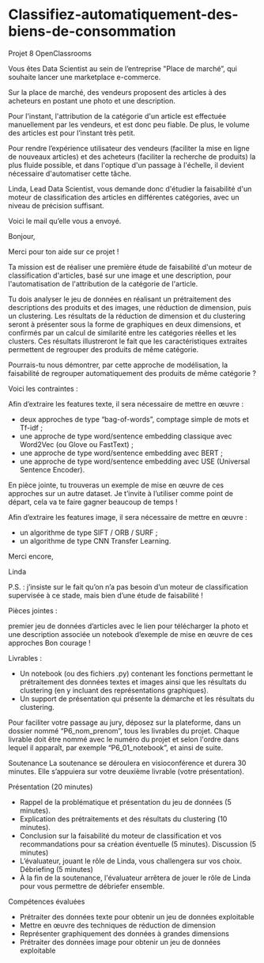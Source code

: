 # Classifiez-automatiquement-des-biens-de-consommation
Projet 8 OpenClassrooms

Vous êtes Data Scientist au sein de l’entreprise "Place de marché”, qui souhaite lancer une marketplace e-commerce.

Sur la place de marché, des vendeurs proposent des articles à des acheteurs en postant une photo et une description.

Pour l'instant, l'attribution de la catégorie d'un article est effectuée manuellement par les vendeurs, et est donc peu fiable. De plus, le volume des articles est pour l’instant très petit.

Pour rendre l’expérience utilisateur des vendeurs (faciliter la mise en ligne de nouveaux articles) et des acheteurs (faciliter la recherche de produits) la plus fluide possible, et dans l'optique d'un passage à l'échelle, il devient nécessaire d'automatiser cette tâche.

Linda, Lead Data Scientist, vous demande donc d'étudier la faisabilité d'un moteur de classification des articles en différentes catégories, avec un niveau de précision suffisant.

Voici le mail qu’elle vous a envoyé.

Bonjour, 

Merci pour ton aide sur ce projet !

Ta mission est de réaliser une première étude de faisabilité d'un moteur de classification d'articles, basé sur une image et une description, pour l'automatisation de l'attribution de la catégorie de l'article.

Tu dois analyser le jeu de données en réalisant un prétraitement des descriptions des produits et des images, une réduction de dimension, puis un clustering. Les résultats de la réduction de dimension et du clustering seront à présenter sous la forme de graphiques en deux dimensions, et confirmés par un calcul de similarité entre les catégories réelles et les clusters. Ces résultats illustreront le fait que les caractéristiques extraites permettent de regrouper des produits de même catégorie.

Pourrais-tu nous démontrer, par cette approche de modélisation, la faisabilité de regrouper automatiquement des produits de même catégorie ?

Voici les contraintes : 

Afin d’extraire les features texte, il sera nécessaire de mettre en œuvre : 
- deux approches de type “bag-of-words”, comptage simple de mots et Tf-idf ;
- une approche de type word/sentence embedding classique avec Word2Vec (ou Glove ou FastText) ;
- une approche de type word/sentence embedding avec BERT ;
- une approche de type word/sentence embedding avec USE (Universal Sentence Encoder). 
 
En pièce jointe, tu trouveras un exemple de mise en œuvre de ces approches sur un autre dataset. Je t’invite à l’utiliser comme point de départ, cela va te faire gagner beaucoup de temps !

Afin d’extraire les features image, il sera nécessaire de mettre en œuvre :
- un algorithme de type SIFT / ORB / SURF ;
- un algorithme de type CNN Transfer Learning.

Merci encore, 

Linda

P.S. : j’insiste sur le fait qu’on n’a pas besoin d’un moteur de classification supervisée à ce stade, mais bien d’une étude de faisabilité !


Pièces jointes : 

premier jeu de données d’articles avec le lien pour télécharger la photo et une description associée
un notebook d’exemple de mise en œuvre de ces approches
Bon courage !

Livrables :
- Un notebook (ou des fichiers .py) contenant les fonctions permettant le prétraitement des données textes et images ainsi que les résultats du clustering (en y incluant des représentations graphiques).
- Un support de présentation qui présente la démarche et les résultats du clustering.

Pour faciliter votre passage au jury, déposez sur la plateforme, dans un dossier nommé “P6_nom_prenom”, tous les livrables du projet. Chaque livrable doit être nommé avec le numéro du projet et selon l'ordre dans lequel il apparaît, par exemple “P6_01_notebook”, et ainsi de suite.

Soutenance
La soutenance se déroulera en visioconférence et durera 30 minutes. Elle s’appuiera sur votre deuxième livrable (votre présentation). 

Présentation (20 minutes) 
- Rappel de la problématique et présentation du jeu de données (5 minutes).
- Explication des prétraitements et des résultats du clustering (10 minutes).
- Conclusion sur la faisabilité du moteur de classification et vos recommandations pour sa création éventuelle (5 minutes).
Discussion (5 minutes)
- L’évaluateur, jouant le rôle de Linda, vous challengera sur vos choix.
Débriefing (5 minutes)
- À la fin de la soutenance, l'évaluateur arrêtera de jouer le rôle de Linda pour vous permettre de débriefer ensemble.

Compétences évaluées
- Prétraiter des données texte pour obtenir un jeu de données exploitable
- Mettre en œuvre des techniques de réduction de dimension
- Représenter graphiquement des données à grandes dimensions
- Prétraiter des données image pour obtenir un jeu de données exploitable
